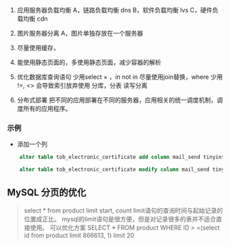 1. 应用服务器负载均衡
  A，链路负载均衡  dns
  B，软件负载均衡  lvs
  C，硬件负载均衡  cdn

2. 图片服务器分离
  A，图片单独存放在一个服务器

3. 尽量使用缓存，

4. 能使用静态页面的，多使用静态页面，减少容器的解析

5. 优化数据库查询语句
   少用select × ，in not in 尽量使用join替换，where 少用 !=, <> 会导致索引放弃使用
   分库，分表
   读写分离

6. 分布式部署
   把不同的应用部署在不同的服务器，应用相关的统一调度机制，调度所有的应用程序。

### 示例 ###

- 添加一个列
```sql
	alter table tob_electronic_certificate add column mail_send tinyint(2) NOT NULL DEFAULT '0' COMMENT '状态：0-未发过邮件，1-已发过邮件';

	alter table tob_electronic_certificate modify column mail_send tinyint(2) unsigned NOT NULL DEFAULT '0' COMMENT '状态：0-未发过邮件，1- 已发过邮件';
```

## MySQL 分页的优化
> select * from product limit start, count
limit语句的查询时间与起始记录的位置成正比。
mysql的limit语句是很方便，但是对记录很多的表并不适合直接使用。
可以优化方案
> SELECT * FROM product 
WHERE ID > =(select id from product limit 866613, 1) limit 20